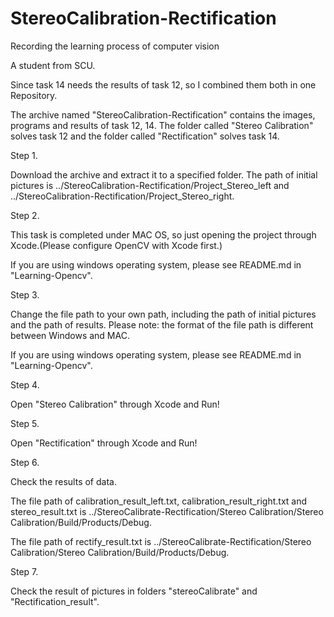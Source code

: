 # StereoCalibration-Rectification
Recording the learning process of computer vision

A student from SCU.

Since task 14 needs the results of task 12, so I combined them both in one Repository.

The archive named "StereoCalibration-Rectification" contains the images, programs and results of task 12, 14. The folder called "Stereo Calibration" solves task 12 and the folder called "Rectification" solves task 14.

Step 1.

Download the archive and extract it to a specified folder. The path of initial pictures is ../StereoCalibration-Rectification/Project_Stereo_left and ../StereoCalibration-Rectification/Project_Stereo_right.

Step 2.

This task is completed under MAC OS, so just opening the project through Xcode.(Please configure OpenCV with Xcode first.)

If you are using windows operating system, please see README.md in "Learning-Opencv".

Step 3.

Change the file path to your own path, including the path of initial pictures and the path of results. Please note: the format of the file path is different between Windows and MAC.

If you are using windows operating system, please see README.md in "Learning-Opencv".

Step 4.

Open "Stereo Calibration" through Xcode and Run!

Step 5.

Open "Rectification" through Xcode and Run!

Step 6.

Check the results of data.

The file path of calibration_result_left.txt, calibration_result_right.txt and stereo_result.txt is ../StereoCalibrate-Rectification/⁨Stereo Calibration/Stereo Calibration⁩/Build⁩/Products⁩/⁨Debug.⁩ 

The file path of rectify_result.txt is ../StereoCalibrate-Rectification/⁨Stereo Calibration/Stereo Calibration⁩/Build⁩/Products⁩/⁨Debug.⁩ 

Step 7.

Check the result of pictures in folders "stereoCalibrate" and "Rectification_result".
